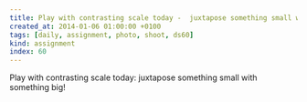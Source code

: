 ```yaml
---
title: Play with contrasting scale today -  juxtapose something small with something big!
created_at: 2014-01-06 01:00:00 +0100
tags: [daily, assignment, photo, shoot, ds60]
kind: assignment
index: 60
---
```


Play with contrasting scale today: juxtapose something small with something big!
